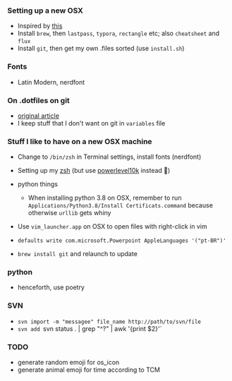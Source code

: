 ### Setting up a new OSX
   * Inspired by [this](https://sourabhbajaj.com/mac-setup/)
   * Install `brew`, then `lastpass`, `typora`, `rectangle` etc; also `cheatsheet` and `flux` 
   * Install `git`, then get my own .files sorted (use `install.sh`)

### Fonts
   * Latin Modern, nerdfont

### On .dotfiles on git
   * [original article](https://coderwall.com/p/ynu8xq/keep-your-dotfiles-in-git)
   * I keep stuff that I don't want on git in `variables` file

### Stuff I like to have on a new OSX machine
* Change to `/bin/zsh` in Terminal settings, install fonts (nerdfont)
* Setting up my [zsh](https://medium.com/@ivanaugustobd/your-terminal-can-be-much-much-more-productive-5256424658e8) (but use [powerlevel10k](https://medium.com/@shivam1/make-your-terminal-beautiful-and-fast-with-zsh-shell-and-powerlevel10k-6484461c6efb) instead 🐝)

* python things
  * When installing python 3.8 on OSX, remember to run `Applications/Python3.8/Install Certificats.command` because otherwise `urllib` gets whiny
* Use `vim_launcher.app` on OSX to open files with right-click in vim
* `defaults write com.microsoft.Powerpoint AppleLanguages '("pt-BR")'`
* `brew install git` and relaunch to update

### python
* henceforth, use poetry

### SVN
* `svn import -m "messagee" file_name http://path/to/svn/file`
* `svn add `svn status . | grep "^?" | awk '{print $2}'`

### TODO
* generate random emoji for os_icon
* generate animal emoji for time according to TCM
